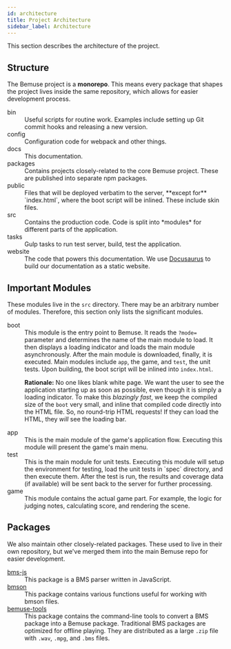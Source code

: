 ```yaml
---
id: architecture
title: Project Architecture
sidebar_label: Architecture
---
```


This section describes the architecture of the project.

## Structure

The Bemuse project is a **monorepo**. This means every package that shapes the project lives inside the same repository, which allows for easier development process.

<dl>
  <dt>bin</dt>  
  <dd>Useful scripts for routine work. Examples include setting up Git
  commit hooks and releasing a new version.</dd>

  <dt>config</dt>  
  <dd>Configuration code for webpack and other things.</dd>

  <dt>docs</dt>  
  <dd>This documentation.</dd>

  <dt>packages</dt>  
  <dd>Contains projects closely-related to the core Bemuse project. These are published into separate npm packages.</dd>

  <dt>public</dt>  
  <dd>Files that will be deployed verbatim to the server, **except for**
  `index.html`, where the boot script will be inlined. These include
  skin files.</dd>

  <dt>src</dt>  
  <dd>Contains the production code. Code is split into *modules* for
  different parts of the application.</dd>

  <dt>tasks</dt>  
  <dd>Gulp tasks to run test server, build, test the application.</dd>

  <dt>website</dt>  
  <dd>The code that powers this documentation. We use <a href="https://docusaurus.io/">Docusaurus</a> to build our documentation as a static website.</dd>
</dl>

## Important Modules

These modules live in the `src` directory. There may be an arbitrary
number of modules. Therefore, this section only lists the significant
modules.

<dl>
  <dt>boot</dt>  
  <dd>This module is the entry point to Bemuse. It reads the <code>?mode=</code>
  parameter and determines the name of the main module to load. It
  then displays a loading indicator and loads the main module
  asynchronously. After the main module is downloaded, finally, it is
  executed. Main modules include <code>app</code>, the game, and <code>test</code>, the unit
  tests. Upon building, the boot script will be inlined into
  <code>index.html</code>.

**Rationale:** No one likes blank white page. We want the user to
see the application starting up as soon as possible, even though it
is simply a loading indicator. To make this _blazingly fast_, we
keep the compiled size of the `boot` very small, and inline that
compiled code directly into the HTML file. So, no round-trip HTML
requests\! If they can load the HTML, they _will_ see the loading
bar.</dd>

  <dt>app</dt>  
  <dd>This is the main module of the game's application flow. Executing
  this module will present the game's main menu.</dd>

  <dt>test</dt>  
  <dd>This is the main module for unit tests. Executing this module will
  setup the environment for testing, load the unit tests in `spec`
  directory, and then execute them. After the test is run, the results
  and coverage data (if available) will be sent back to the server for
  further processing.</dd>

  <dt>game</dt>  
  <dd>This module contains the actual game part. For example, the logic
  for judging notes, calculating score, and rendering the scene.</dd>
</dl>

## Packages

We also maintain other closely-related packages. These used to live in their own repository, but we've merged them into the main Bemuse repo for easier development.

<dl>
  <dt><a href="https://github.com/bemusic/bemuse/tree/master/packages/bms">bms-js</a></dt>  
  <dd>This package is a BMS parser written in JavaScript.</dd>

  <dt><a href="https://github.com/bemusic/bemuse/tree/master/packages/bmson">bmson</a></dt>  
  <dd>This package contains various functions useful for working with bmson files.</dd>

  <dt><a href="https://github.com/bemusic/bemuse/tree/master/packages/bemuse-tools">bemuse-tools</a></dt>  
  <dd>This package contains the command-line tools to convert a BMS package into a Bemuse package. Traditional BMS packages are optimized for offline playing. They are distributed as a large <code>.zip</code> file with <code>.wav</code>, <code>.mpg</code>, and <code>.bms</code> files.</dd>
</dl>
